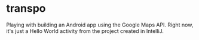 transpo
=======
Playing with building an Android app using the Google Maps API. Right now, it's just a Hello World activity from the project created in IntelliJ.
